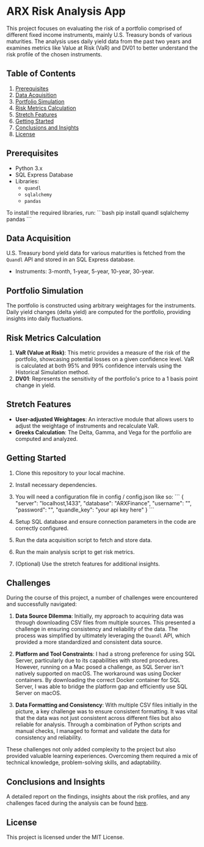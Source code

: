 # ARX Risk Analysis App

This project focuses on evaluating the risk of a portfolio comprised of different fixed income instruments, mainly U.S. Treasury bonds of various maturities. The analysis uses daily yield data from the past two years and examines metrics like Value at Risk (VaR) and DV01 to better understand the risk profile of the chosen instruments.

## Table of Contents
1. [Prerequisites](#prerequisites)
2. [Data Acquisition](#data-acquisition)
3. [Portfolio Simulation](#portfolio-simulation)
4. [Risk Metrics Calculation](#risk-metrics-calculation)
5. [Stretch Features](#stretch-features)
6. [Getting Started](#getting-started)
7. [Conclusions and Insights](#conclusions-and-insights)
8. [License](#license)

## Prerequisites
* Python 3.x
* SQL Express Database
* Libraries:
  - `quandl`
  - `sqlalchemy`
  - `pandas`
  
To install the required libraries, run:
\```bash
pip install quandl sqlalchemy pandas
\```

## Data Acquisition
U.S. Treasury bond yield data for various maturities is fetched from the `Quandl` API and stored in an SQL Express database. 
* Instruments: 3-month, 1-year, 5-year, 10-year, 30-year.

## Portfolio Simulation
The portfolio is constructed using arbitrary weightages for the instruments. Daily yield changes (delta yield) are computed for the portfolio, providing insights into daily fluctuations.

## Risk Metrics Calculation
1. **VaR (Value at Risk)**: This metric provides a measure of the risk of the portfolio, showcasing potential losses on a given confidence level. VaR is calculated at both 95% and 99% confidence intervals using the Historical Simulation method.
2. **DV01**: Represents the sensitivity of the portfolio's price to a 1 basis point change in yield. 

## Stretch Features
* **User-adjusted Weightages**: An interactive module that allows users to adjust the weightage of instruments and recalculate VaR.
* **Greeks Calculation**: The Delta, Gamma, and Vega for the portfolio are computed and analyzed.

## Getting Started
1. Clone this repository to your local machine.
2. Install necessary dependencies.
3. You will need a configuration file in config / config.json like so:
\```
{
    "server": "localhost,1433",
    "database": "ARXFinance",
    "username": "",
    "password": "",
    "quandle_key": "your api key here"
}
\```


3. Setup SQL database and ensure connection parameters in the code are correctly configured.
4. Run the data acquisition script to fetch and store data.
5. Run the main analysis script to get risk metrics.
6. (Optional) Use the stretch features for additional insights.

## Challenges

During the course of this project, a number of challenges were encountered and successfully navigated:

1. **Data Source Dilemma**:
   Initially, my approach to acquiring data was through downloading CSV files from multiple sources. This presented a challenge in ensuring consistency and reliability of the data. The process was simplified by ultimately leveraging the `Quandl` API, which provided a more standardized and consistent data source.

2. **Platform and Tool Constraints**:
   I had a strong preference for using SQL Server, particularly due to its capabilities with stored procedures. However, running on a Mac posed a challenge, as SQL Server isn't natively supported on macOS. The workaround was using Docker containers. By downloading the correct Docker container for SQL Server, I was able to bridge the platform gap and efficiently use SQL Server on macOS.

3. **Data Formatting and Consistency**:
   With multiple CSV files initially in the picture, a key challenge was to ensure consistent formatting. It was vital that the data was not just consistent across different files but also reliable for analysis. Through a combination of Python scripts and manual checks, I managed to format and validate the data for consistency and reliability.

These challenges not only added complexity to the project but also provided valuable learning experiences. Overcoming them required a mix of technical knowledge, problem-solving skills, and adaptability.



## Conclusions and Insights
A detailed report on the findings, insights about the risk profiles, and any challenges faced during the analysis can be found [here](./REPORT.md).

## License
This project is licensed under the MIT License.
